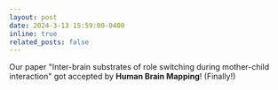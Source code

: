 ```yaml
---
layout: post
date: 2024-3-13 15:59:00-0400
inline: true
related_posts: false
---
```


Our paper "Inter-brain substrates of role switching during mother-child interaction" got accepted by **Human Brain Mapping**! (Finally!)
